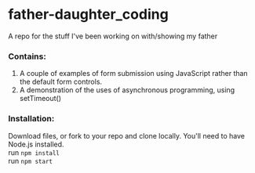 # father-daughter_coding
A repo for the stuff I've been working on with/showing my father

### Contains:
1. A couple of examples of form submission using JavaScript rather than the default form controls.
2. A demonstration of the uses of asynchronous programming, using setTimeout()

### Installation:
Download files, or fork to your repo and clone locally.  You'll need to have Node.js installed.   
run `npm install`  
run `npm start`  
